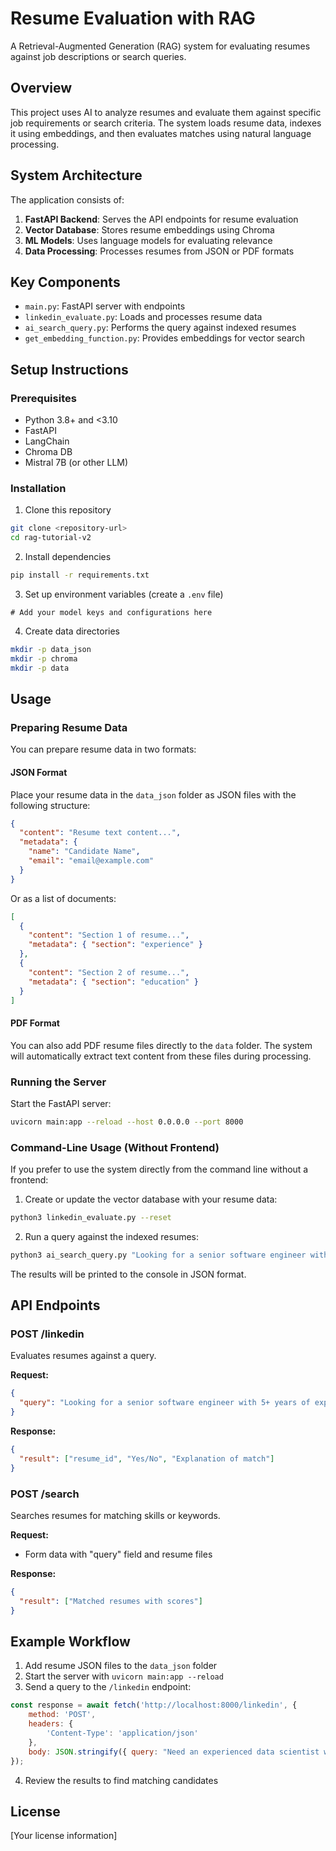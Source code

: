 # Resume Evaluation with RAG

A Retrieval-Augmented Generation (RAG) system for evaluating resumes against job descriptions or search queries.

## Overview

This project uses AI to analyze resumes and evaluate them against specific job requirements or search criteria. The system loads resume data, indexes it using embeddings, and then evaluates matches using natural language processing.

## System Architecture

The application consists of:

1. **FastAPI Backend**: Serves the API endpoints for resume evaluation
2. **Vector Database**: Stores resume embeddings using Chroma
3. **ML Models**: Uses language models for evaluating relevance
4. **Data Processing**: Processes resumes from JSON or PDF formats

## Key Components

- `main.py`: FastAPI server with endpoints
- `linkedin_evaluate.py`: Loads and processes resume data
- `ai_search_query.py`: Performs the query against indexed resumes
- `get_embedding_function.py`: Provides embeddings for vector search

## Setup Instructions

### Prerequisites

- Python 3.8+ and <3.10
- FastAPI
- LangChain
- Chroma DB
- Mistral 7B (or other LLM)

### Installation

1. Clone this repository
```bash
git clone <repository-url>
cd rag-tutorial-v2
```

2. Install dependencies
```bash
pip install -r requirements.txt
```

3. Set up environment variables (create a `.env` file)
```
# Add your model keys and configurations here
```

4. Create data directories
```bash
mkdir -p data_json
mkdir -p chroma
mkdir -p data
```

## Usage

### Preparing Resume Data

You can prepare resume data in two formats:

#### JSON Format
Place your resume data in the `data_json` folder as JSON files with the following structure:

```json
{
  "content": "Resume text content...",
  "metadata": {
    "name": "Candidate Name",
    "email": "email@example.com"
  }
}
```

Or as a list of documents:

```json
[
  {
    "content": "Section 1 of resume...",
    "metadata": { "section": "experience" }
  },
  {
    "content": "Section 2 of resume...",
    "metadata": { "section": "education" }
  }
]
```

#### PDF Format
You can also add PDF resume files directly to the `data` folder. The system will automatically extract text content from these files during processing.

### Running the Server

Start the FastAPI server:

```bash
uvicorn main:app --reload --host 0.0.0.0 --port 8000
```

### Command-Line Usage (Without Frontend)

If you prefer to use the system directly from the command line without a frontend:

1. Create or update the vector database with your resume data:
```bash
python3 linkedin_evaluate.py --reset
```

2. Run a query against the indexed resumes:
```bash
python3 ai_search_query.py "Looking for a senior software engineer with 5+ years experience in Python"
```

The results will be printed to the console in JSON format.

## API Endpoints

### POST /linkedin

Evaluates resumes against a query.

**Request:**
```json
{
  "query": "Looking for a senior software engineer with 5+ years of experience in Python and cloud infrastructure"
}
```

**Response:**
```json
{
  "result": ["resume_id", "Yes/No", "Explanation of match"]
}
```

### POST /search

Searches resumes for matching skills or keywords.

**Request:**
- Form data with "query" field and resume files

**Response:**
```json
{
  "result": ["Matched resumes with scores"]
}
```

## Example Workflow

1. Add resume JSON files to the `data_json` folder
2. Start the server with `uvicorn main:app --reload`
3. Send a query to the `/linkedin` endpoint:

```javascript
const response = await fetch('http://localhost:8000/linkedin', {
    method: 'POST',
    headers: {
        'Content-Type': 'application/json'
    },
    body: JSON.stringify({ query: "Need an experienced data scientist with ML expertise" })
});
```

4. Review the results to find matching candidates

## License

[Your license information]
